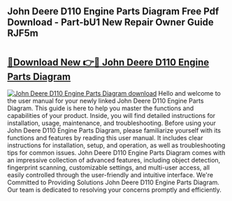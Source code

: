 ## John Deere D110 Engine Parts Diagram Free Pdf Download - Part-bU1 New Repair Owner Guide RJF5m

# <h2><a href="http://dfu8zij.blite.top/?on=John+Deere+D110+Engine+Parts+Diagram">🔗Download New 👉🔴 John Deere D110 Engine Parts Diagram</a></h2>

[![John Deere D110 Engine Parts Diagram download](https://i.imgur.com/lujVjoI.png)](http://dfu8zij.blite.top/?on=John+Deere+D110+Engine+Parts+Diagram)
Hello and welcome to the user manual for your newly linked John Deere D110 Engine Parts Diagram. This guide is here to help you master the functions and capabilities of your product. Inside, you will find detailed instructions for installation, usage, maintenance, and troubleshooting. Before using your John Deere D110 Engine Parts Diagram, please familiarize yourself with its functions and features by reading this user manual. It includes clear instructions for installation, setup, and operation, as well as troubleshooting tips for common issues. John Deere D110 Engine Parts Diagram comes with an impressive collection of advanced features, including object detection, fingerprint scanning, customizable settings, and multi-user access, all easily controlled through the user-friendly and intuitive interface. We're Committed to Providing Solutions John Deere D110 Engine Parts Diagram. Our team is dedicated to resolving your concerns promptly and efficiently.
